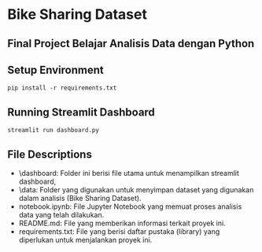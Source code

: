 # Bike Sharing Dataset
## Final Project Belajar Analisis Data dengan Python
## Setup Environment 
```
pip install -r requirements.txt
```
## Running Streamlit Dashboard
```
streamlit run dashboard.py
```
## File Descriptions

- \dashboard: Folder ini berisi file utama untuk menampilkan streamlit dashboard,
- \data: Folder yang digunakan untuk menyimpan dataset yang digunakan dalam analisis (Bike Sharing Dataset).
- notebook.ipynb: File Jupyter Notebook yang memuat proses analisis data yang telah dilakukan.
- README.md: File yang memberikan informasi terkait proyek ini.
- requirements.txt: File yang berisi daftar pustaka (library) yang diperlukan untuk menjalankan proyek ini.